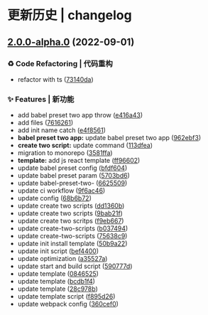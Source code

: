 # 更新历史 | changelog 


## [2.0.0-alpha.0](https://github.com/qiuysh/create-two-scripts/compare/v1.0.9...v2.0.0-alpha.0) (2022-09-01)


### ♻ Code Refactoring | 代码重构

* refactor with ts ([73140da](https://github.com/qiuysh/create-two-scripts/commit/73140da66cbc93c420e2b06c23596edc5c7262ea))


### ✨ Features | 新功能

* add babel preset two app throw ([e416a43](https://github.com/qiuysh/create-two-scripts/commit/e416a43d560ca8dd8414eeac0de0aa9dae727924))
* add files ([7616261](https://github.com/qiuysh/create-two-scripts/commit/761626153fa0d196767fd4648a1d73d90b870188))
* add init name catch ([e4f8561](https://github.com/qiuysh/create-two-scripts/commit/e4f8561124ce7bc083e280ec3758a2346df97821))
* **babel preset two app:** update babel preset two app ([962ebf3](https://github.com/qiuysh/create-two-scripts/commit/962ebf3c9a23c5e3c817773587525a27e5c981d5))
* **create two script:** update command ([113dfea](https://github.com/qiuysh/create-two-scripts/commit/113dfea5b00ee0b508d4b8c579ab88083032a291))
* migration to monorepo ([3581ffa](https://github.com/qiuysh/create-two-scripts/commit/3581ffa6c406cf6e1661fde49e01c87fcb0f99e4))
* **template:** add js react template ([ff96602](https://github.com/qiuysh/create-two-scripts/commit/ff9660225cfebe4c5567fbcdd0bceafd4d6b84fa))
* update babel preset config ([bfdf604](https://github.com/qiuysh/create-two-scripts/commit/bfdf604e66fadf6236d5c1ff45ad5a931f7604dd))
* update babel preset param ([5703bd6](https://github.com/qiuysh/create-two-scripts/commit/5703bd608deec4f00bee2c62a7be2cf1bf0a7f5c))
* update babel-preset-two- ([6625509](https://github.com/qiuysh/create-two-scripts/commit/6625509e614c56a10d46fc1084e62b2b517ba4e6))
* update ci workflow ([9f6ac46](https://github.com/qiuysh/create-two-scripts/commit/9f6ac46de794f55a83d1bdd4612d9721310205df))
* update config ([68b6b72](https://github.com/qiuysh/create-two-scripts/commit/68b6b72a161b44fefc66f0a8dbb13ec1bdf5a99d))
* update create two scripts ([dd1360b](https://github.com/qiuysh/create-two-scripts/commit/dd1360b01d452e8d1a403b55a2a5fb13eb46a85c))
* update create two scripts ([9bab21f](https://github.com/qiuysh/create-two-scripts/commit/9bab21f5ea5684856a731cdd2d71aa39331947e5))
* update create two scritps ([f9eb667](https://github.com/qiuysh/create-two-scripts/commit/f9eb6673b173261abee0f3708eec42ae0a6ff3a3))
* update create-two-scripts ([b037494](https://github.com/qiuysh/create-two-scripts/commit/b037494869625d8b74317ece980bca256838c91c))
* update create-two-scripts ([75638c9](https://github.com/qiuysh/create-two-scripts/commit/75638c91317828bc54d8c931669059f327ed1750))
* update init install template ([50b9a22](https://github.com/qiuysh/create-two-scripts/commit/50b9a22dd344c0efdfe6a5114b80e7809f04ee6f))
* update init script ([bef4400](https://github.com/qiuysh/create-two-scripts/commit/bef44007cfaeb28e4818f0ef5e04a9a082b2f9b9))
* update optimization ([a35527a](https://github.com/qiuysh/create-two-scripts/commit/a35527ae6ab7d3a60915f63a35223998571e6095))
* update start and build script ([590777d](https://github.com/qiuysh/create-two-scripts/commit/590777d67487704152500a0f81721fb9254cb57c))
* update template ([0846525](https://github.com/qiuysh/create-two-scripts/commit/0846525a7fd21fe41c17b70cb80eaed694238e3c))
* update template ([bcdb1f4](https://github.com/qiuysh/create-two-scripts/commit/bcdb1f4cd199164ae2e525d560f8e21145a5a7c8))
* update template ([28c978b](https://github.com/qiuysh/create-two-scripts/commit/28c978bb5a33f871ef595a8d909070c1d3924402))
* update template script ([f895d26](https://github.com/qiuysh/create-two-scripts/commit/f895d266f40d764b5b633a3a438436e05649f4eb))
* update webpack config ([360cef0](https://github.com/qiuysh/create-two-scripts/commit/360cef0336f021f2ceab6d4bd3632d4f40bce6ff))
